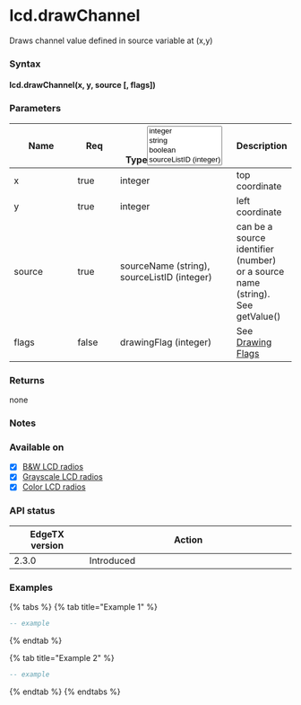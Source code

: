 # lcd.drawChannel

Draws channel value defined in source variable at (x,y)

### Syntax

#### lcd.drawChannel(x, y, source \[, flags])

### Parameters

<table><thead><tr><th width="109">Name</th><th width="66" data-type="checkbox">Req</th><th width="206">Type<select multiple><option value="geKhkYtcPJp7" label="integer" color="blue"></option><option value="yo0OLIWLoPV1" label="string" color="blue"></option><option value="3Ue3LVDEDMIi" label="boolean" color="blue"></option><option value="zz1EdkzHHpjF" label="sourceListID (integer)" color="blue"></option><option value="KmQkeSxb6Yub" label="sourceName (string)" color="blue"></option><option value="CM9F3luDxJTJ" label="drawingFlag (integer)" color="blue"></option></select></th><th>Description</th></tr></thead><tbody><tr><td>x</td><td>true</td><td><span data-option="geKhkYtcPJp7">integer</span></td><td>top coordinate</td></tr><tr><td>y</td><td>true</td><td><span data-option="geKhkYtcPJp7">integer</span></td><td>left coordinate</td></tr><tr><td>source</td><td>true</td><td><span data-option="KmQkeSxb6Yub">sourceName (string), </span><span data-option="zz1EdkzHHpjF">sourceListID (integer)</span></td><td> can be a source identifier (number) or a source name (string). See getValue()</td></tr><tr><td>flags</td><td>false</td><td><span data-option="CM9F3luDxJTJ">drawingFlag (integer)</span></td><td>See <a href="../../lua-api-programming/drawing-flags-and-colors.md">Drawing Flags</a> </td></tr></tbody></table>

### Returns

none

### Notes

### Available on

* [x] [B\&W LCD radios](../../overview/radios/#radios-with-b-and-w-lcd-screen)
* [x] [Grayscale LCD radios](../../overview/radios/#radios-with-grayscale-lcd-screen)
* [x] [Color LCD radios](../../overview/radios/#radios-with-color-lcd-screen)

### API status

<table><thead><tr><th width="166">EdgeTX version</th><th width="573">Action</th></tr></thead><tbody><tr><td>2.3.0</td><td>Introduced</td></tr></tbody></table>

### Examples&#x20;

{% tabs %}
{% tab title="Example 1" %}
```lua
-- example
```
{% endtab %}

{% tab title="Example 2" %}
```lua
-- example
```
{% endtab %}
{% endtabs %}

